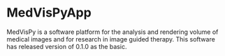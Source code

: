 # MedVisPyApp
MedVisPy is a software platform for the analysis and rendering volume of medical images and for research in image guided therapy. This software has released version of 0.1.0 as the basic.
